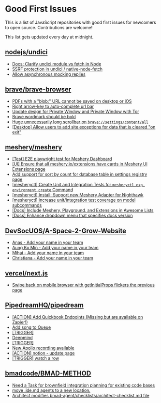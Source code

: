 # Good First Issues

This is a list of JavaScript repositories with good first issues for newcomers to open source. Contributions are welcome!

This list gets updated every day at midnight.

## [nodejs/undici](https://github.com/nodejs/undici)

- [Docs: Clarify undici module vs fetch in Node](https://github.com/nodejs/undici/issues/4066)
- [SSRF protection in undici / native-node-fetch](https://github.com/nodejs/undici/issues/2019)
- [Allow asynchronous mocking replies](https://github.com/nodejs/undici/issues/1348)

## [brave/brave-browser](https://github.com/brave/brave-browser)

- [PDFs with a "blob:" URL cannot be saved on desktop or iOS](https://github.com/brave/brave-browser/issues/46348)
- [Right arrow-key to auto-complete url bar](https://github.com/brave/brave-browser/issues/44927)
- [Update design for Private Window and Private Window with Tor](https://github.com/brave/brave-browser/issues/44909)
- [Brave wordmark should be bold](https://github.com/brave/brave-browser/issues/41637)
- [Huge unnecessarily long scrollbar on `brave://settings/content/all`](https://github.com/brave/brave-browser/issues/44696)
- [[Desktop] Allow users to add site exceptions for data that is cleared "on exit"](https://github.com/brave/brave-browser/issues/10493)

## [meshery/meshery](https://github.com/meshery/meshery)

- [[Test] E2E playwright test for Meshery Dashboard](https://github.com/meshery/meshery/issues/14565)
- [[UI] Ensure that all meshery.io/extensions have cards in Meshery UI Extensions page](https://github.com/meshery/meshery/issues/13623)
- [Add support for sort by count for database table in settings registry page](https://github.com/meshery/meshery/issues/13958)
- [[mesheryctl] Create Unit and Integration Tests for `mesheryctl exp environment create` Command](https://github.com/meshery/meshery/issues/12138)
- [[mesheryctl] Install: Support new Meshery Adapter for Nighthawk](https://github.com/meshery/meshery/issues/10371)
- [[mesheryctl] increase unit/integration test coverage on model subcommands](https://github.com/meshery/meshery/issues/14042)
- [[Docs] Include Meshery, Playground, and Extensions in Awesome Lists](https://github.com/meshery/meshery/issues/13426)
- [[Docs] Enhance dropdown menu that specifies docs version](https://github.com/meshery/meshery/issues/9227)

## [DevSocUOS/A-Space-2-Grow-Website](https://github.com/DevSocUOS/A-Space-2-Grow-Website)

- [Anas - Add your name in your team](https://github.com/DevSocUOS/A-Space-2-Grow-Website/issues/36)
- [Aung Ko Min - Add your name in your team](https://github.com/DevSocUOS/A-Space-2-Grow-Website/issues/12)
- [Mihai - Add your name in your team](https://github.com/DevSocUOS/A-Space-2-Grow-Website/issues/8)
- [Christiana - Add your name in your team](https://github.com/DevSocUOS/A-Space-2-Grow-Website/issues/25)

## [vercel/next.js](https://github.com/vercel/next.js)

- [Swipe back on mobile browser with getInitialProps flickers the previous page](https://github.com/vercel/next.js/issues/10465)

## [PipedreamHQ/pipedream](https://github.com/PipedreamHQ/pipedream)

- [[ACTION] Add Quickbook Endpoints (Missing but are available on Zapier!)](https://github.com/PipedreamHQ/pipedream/issues/16906)
- [Add song to Queue](https://github.com/PipedreamHQ/pipedream/issues/16891)
- [[TRIGGER]](https://github.com/PipedreamHQ/pipedream/issues/16876)
- [Deepmind](https://github.com/PipedreamHQ/pipedream/issues/16875)
- [[TRIGGER]](https://github.com/PipedreamHQ/pipedream/issues/16750)
- [New Apollo recording available](https://github.com/PipedreamHQ/pipedream/issues/16725)
- [[ACTION] notion - update page](https://github.com/PipedreamHQ/pipedream/issues/16697)
- [[TRIGGER] watch a row](https://github.com/PipedreamHQ/pipedream/issues/16656)

## [bmadcode/BMAD-METHOD](https://github.com/bmadcode/BMAD-METHOD)

- [Need a Task for brownfield integration planning for existing code bases](https://github.com/bmadcode/BMAD-METHOD/issues/92)
- [move .ide.md agents to a new location.](https://github.com/bmadcode/BMAD-METHOD/issues/89)
- [Architect modifies bmad-agent/checklists/architect-checklist.md file](https://github.com/bmadcode/BMAD-METHOD/issues/72)

